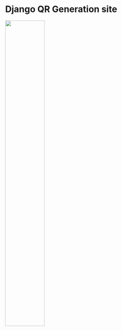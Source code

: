# Django QR Generation site

<img src="static/images/qr-code-area-3d-illustration_118019-6256.jpg" width=50% height=50%>
